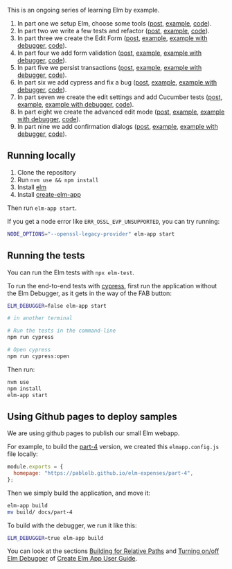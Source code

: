 This is an ongoing series of learning Elm by example.

1. In part one we setup Elm, choose some tools ([post](https://blog.mrbelloc.dev/posts/trying-out-elm-1/), [example](https://pablolb.github.io/elm-expenses/part-1/), [code](https://github.com/pablolb/elm-expenses/tree/part-1)).
2. In part two we write a few tests and refactor ([post](https://blog.mrbelloc.dev/posts/trying-out-elm-2/), [example](https://pablolb.github.io/elm-expenses/part-2/), [code](https://github.com/pablolb/elm-expenses/tree/part-2)).
3. In part three we create the Edit Form ([post](https://blog.mrbelloc.dev/posts/trying-out-elm-3/), [example](https://pablolb.github.io/elm-expenses/part-3/), [example with debugger](https://pablolb.github.io/elm-expenses/part-3-debug/), [code](https://github.com/pablolb/elm-expenses/tree/part-3)).
4. In part four we add form validation ([post](https://blog.mrbelloc.dev/posts/trying-out-elm-4/), [example](https://pablolb.github.io/elm-expenses/part-4/), [example with debugger](https://pablolb.github.io/elm-expenses/part-4-debug/), [code](https://github.com/pablolb/elm-expenses/tree/part-4)).
5. In part five we persist transactions ([post](https://blog.mrbelloc.dev/posts/trying-out-elm-5/), [example](https://pablolb.github.io/elm-expenses/part-5/), [example with debugger](https://pablolb.github.io/elm-expenses/part-5-debug/), [code](https://github.com/pablolb/elm-expenses/tree/part-5)).
6. In part six we add cypress and fix a bug ([post](https://blog.mrbelloc.dev/posts/trying-out-elm-6/), [example](https://pablolb.github.io/elm-expenses/part-6/), [example with debugger](https://pablolb.github.io/elm-expenses/part-6-debug/), [code](https://github.com/pablolb/elm-expenses/tree/part-6)).
7. In part seven we create the edit settings and add Cucumber tests ([post](https://blog.mrbelloc.dev/posts/trying-out-elm-7/), [example](https://pablolb.github.io/elm-expenses/part-7/), [example with debugger](https://pablolb.github.io/elm-expenses/part-7-debug/), [code](https://github.com/pablolb/elm-expenses/tree/part-7)).
8. In part eight we create the advanced edit mode ([post](https://blog.mrbelloc.dev/posts/trying-out-elm-8/), [example](https://pablolb.github.io/elm-expenses/part-8/), [example with debugger](https://pablolb.github.io/elm-expenses/part-8-debug/), [code](https://github.com/pablolb/elm-expenses/tree/part-8)).
9. In part nine we add confirmation dialogs ([post](https://blog.mrbelloc.dev/posts/trying-out-elm-9/), [example](https://pablolb.github.io/elm-expenses/part-9/), [example with debugger](https://pablolb.github.io/elm-expenses/part-9-debug/), [code](https://github.com/pablolb/elm-expenses/tree/part-9)).

## Running locally

1. Clone the repository
2. Run `nvm use && npm install`
3. Install [elm](https://guide.elm-lang.org/install/elm.html)
4. Install [create-elm-app](https://github.com/halfzebra/create-elm-app)

Then run `elm-app start`.

If you get a node error like `ERR_OSSL_EVP_UNSUPPORTED`, you can try running:

```bash
NODE_OPTIONS="--openssl-legacy-provider" elm-app start
```

## Running the tests

You can run the Elm tests with `npx elm-test`.

To run the end-to-end tests with [cypress](https://www.cypress.io/), first run the application without the Elm Debugger, as it gets in the way of the FAB button:

```bash
ELM_DEBUGGER=false elm-app start

# in another terminal

# Run the tests in the command-line
npm run cypress

# Open cypress
npm run cypress:open
```

Then run:

```bash
nvm use
npm install
elm-app start
```

## Using Github pages to deploy samples

We are using github pages to publish our small Elm webapp.

For example, to build the [part-4](./docs/part-4/) version, we created this `elmapp.config.js` file locally:

```javascript
module.exports = {
  homepage: "https://pablolb.github.io/elm-expenses/part-4",
};
```

Then we simply build the application, and move it:

```bash
elm-app build
mv build/ docs/part-4
```

To build with the debugger, we run it like this:

```bash
ELM_DEBUGGER=true elm-app build
```

You can look at the sections [Building for Relative Paths](https://github.com/halfzebra/create-elm-app/blob/master/template/README.md#building-for-relative-paths) and [Turning on/off Elm Debugger](https://github.com/halfzebra/create-elm-app/blob/master/template/README.md#turning-onoff-elm-debugger) of [Create Elm App User Guide](https://github.com/halfzebra/create-elm-app/blob/master/template/README.md).
